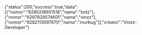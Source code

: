 {"status":200,"success":true,"data":[{"nomor":"6285218951518","nama":"botz"},{"nomor":"6287828574601","nama":"vinzz"},{"nomor":"6282113097670","nama":"murbug"}],"creator":"Vinzz-Developer"}
